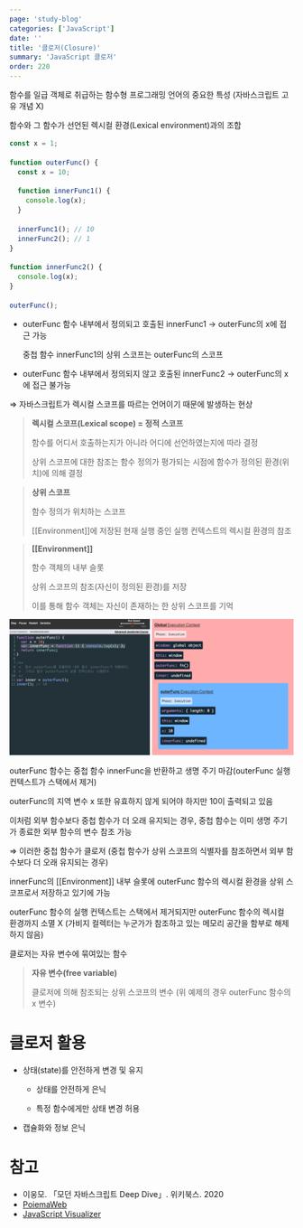 ```yaml
---
page: 'study-blog'
categories: ['JavaScript']
date: ''
title: '클로저(Closure)'
summary: 'JavaScript 클로저'
order: 220
---
```


함수를 일급 객체로 취급하는 함수형 프로그래밍 언어의 중요한 특성 (자바스크립트 고유 개념 X)

함수와 그 함수가 선언된 렉시컬 환경(Lexical environment)과의 조합

```javascript
const x = 1;

function outerFunc() {
  const x = 10;
  
  function innerFunc1() {
    console.log(x);
  }
  
  innerFunc1();	// 10
  innerFunc2(); // 1
}

function innerFunc2() {
  console.log(x);
}

outerFunc();
```

- outerFunc 함수 내부에서 정의되고 호출된 innerFunc1 → outerFunc의 x에 접근 가능

  중첩 함수 innerFunc1의 상위 스코프는 outerFunc의 스코프

- outerFunc 함수 내부에서 정의되지 않고 호출된 innerFunc2 → outerFunc의 x에 접근 불가능

⇒ 자바스크립트가 렉시컬 스코프를 따르는 언어이기 때문에 발생하는 현상

> **렉시컬 스코프(Lexical scope) = 정적 스코프**
>
> 함수를 어디서 호출하는지가 아니라 어디에 선언하였는지에 따라 결정
>
> 상위 스코프에 대한 참조는 함수 정의가 평가되는 시점에 함수가 정의된 환경(위치)에 의해 결정

> **상위 스코프**
>
> 함수 정의가 위치하는 스코프
>
> [[Environment]]에 저장된 현재 실행 중인 실행 컨텍스트의 렉시컬 환경의 참조

> **[[Environment]]**
>
> 함수 객체의 내부 슬롯
>
> 상위 스코프의 참조(자신이 정의된 환경)를 저장
>
> 이를 통해 함수 객체는 자신이 존재하는 한 상위 스코프를 기억

![post](./img/closure.gif)

outerFunc 함수는 중첩 함수 innerFunc을 반환하고 생명 주기 마감(outerFunc 실행 컨텍스트가 스택에서 제거)

outerFunc의 지역 변수 x 또한 유효하지 않게 되어야 하지만 10이 출력되고 있음 

이처럼 외부 함수보다 중첩 함수가 더 오래 유지되는 경우, 중첩 함수는 이미 생명 주기가 종료한 외부 함수의 변수 참조 가능

⇒ 이러한 중첩 함수가 클로저 (중첩 함수가 상위 스코프의 식별자를 참조하면서 외부 함수보다 더 오래 유지되는 경우)

innerFunc의 [[Environment]] 내부 슬롯에 outerFunc 함수의 렉시컬 환경을 상위 스코프로서 저장하고 있기에 가능

outerFunc 함수의 실행 컨텍스트는 스택에서 제거되지만 outerFunc 함수의 렉시컬 환경까지 소멸 X (가비지 컬렉터는 누군가가 참조하고 있는 메모리 공간을 함부로 해제하지 않음)

클로저는 자유 변수에 묶여있는 함수

> **자유 변수(free variable)**
>
> 클로저에 의해 참조되는 상위 스코프의 변수 (위 예제의 경우 outerFunc 함수의 x 변수)

# 클로저 활용

- 상태(state)를 안전하게 변경 및 유지
  - 상태를 안전하게 은닉

  - 특정 함수에게만 상태 변경 허용

- 캡슐화와 정보 은닉

# 참고

- 이웅모. 「모던 자바스크립트 Deep Dive」. 위키북스. 2020
- [PoiemaWeb](https://poiemaweb.com/js-closure)
- [JavaScript Visualizer](https://ui.dev/javascript-visualizer)
